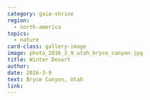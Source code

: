 ```yaml
---
category: gaia-shrine
region:
  - north-america
topics:
  - nature
card-class: gallery-image
image: photo_2016_3_9_utah_bryce_canyon.jpg
title: Winter Desert
author:
date: 2016-3-9
text: Bryce Canyon, Utah
link:
---
```

